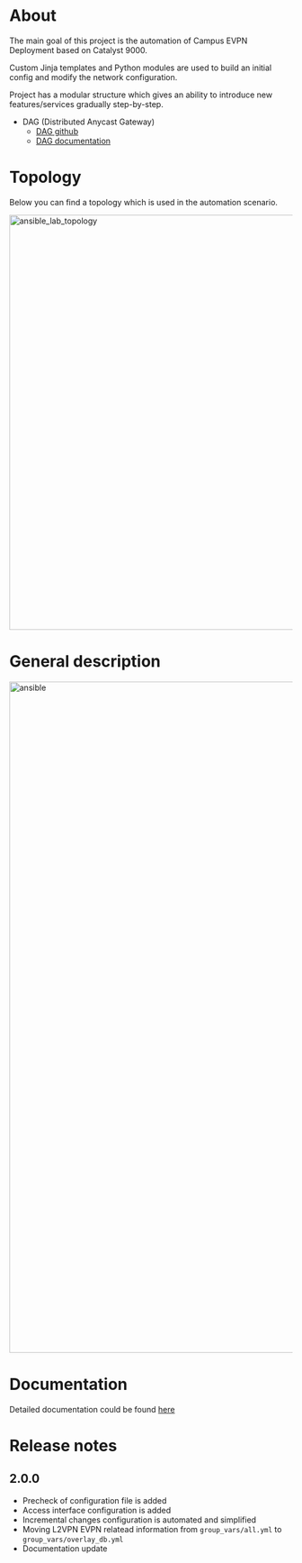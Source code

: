 # About #

The main goal of this project is the automation of Campus EVPN Deployment based on Catalyst 9000.

Custom Jinja templates and Python modules are used to build an initial config and modify the network configuration.

Project has a modular structure which gives an ability to introduce new features/services gradually step-by-step.

* DAG (Distributed Anycast Gateway)
  * [DAG github](https://github.com/Cat9kEVPN/cat9k-evpn-ansible/tree/releases/v2.x.x/dag)
  * [DAG documentation](https://cat9k-evpn-ansible.readthedocs.io/en/latest/input_dag.html)

# Topology #

Below you can find a topology which is used in the automation scenario.

<img width="737" alt="ansible_lab_topology" src="https://user-images.githubusercontent.com/99259970/155182099-7e5d98f4-8e4e-4b01-96a8-30b9badc5be2.png">

# General description #

<img width="1192" alt="ansible" src="https://user-images.githubusercontent.com/107021162/175528526-5d8b59ea-7f39-4d78-ac95-b08fed9ebbf6.png">

# Documentation #

Detailed documentation could be found [here](https://cat9k-evpn-ansible.readthedocs.io)

# Release notes #

## 2.0.0 ##

* Precheck of configuration file is added
* Access interface configuration is added
* Incremental changes configuration is automated and simplified
* Moving L2VPN EVPN relatead information from ``group_vars/all.yml`` to ``group_vars/overlay_db.yml``
* Documentation update
